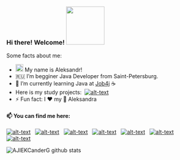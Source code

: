 ### Hi there! Welcome! <img src="https://media.giphy.com/media/Wj7lNjMNDxSmc/giphy.gif" width="100px"></a>
Some facts about me:
- <img src="https://media.giphy.com/media/hvRJCLFzcasrR4ia7z/giphy.gif" width="20px"></a> My name is Aleksandr!
- :ru: I’m begginer Java Developer from Saint-Petersburg.
- 🌱 I’m currently learning Java at [Job4j](https://job4j.ru/) :coffee:
- Here is my study projects: &nbsp;[![alt-text](https://img.shields.io/badge/-github-24292E?style=plastic&logo=github&logoColor=white)](https://github.com/AJIEKCanderG?tab=repositories)&nbsp;&nbsp;
- ⚡ Fun fact:  I :heart: my :baby: Aleksandra

<h4> 📫  You can find me here:</h4>

[![alt-text](https://img.shields.io/badge/-Linkedin-0A66C2?style=plastic&logolinkedin&logoColor=white)](https://www.linkedin.com/in/ajiekcanderg/)&nbsp;&nbsp;
[![alt-text](https://img.shields.io/badge/-Codewars-red?style=plastic&logo=сodewars&logoColor=white)](https://www.codewars.com/users/AJIEKCanderG/)&nbsp;&nbsp;
[![alt-text](https://img.shields.io/badge/-LeetCode-FCA313?style=plastic&logo=LeetCode&logoColor=black)](https://leetcode.com/AJIEKCanderG/)&nbsp;&nbsp;
[![alt-text](https://img.shields.io/badge/-telegram-grey?style=plastic&logo=telegram&logoColor=white)](https://t.me/AJIEKCanderG)&nbsp;&nbsp;
[![alt-text](https://img.shields.io/badge/@%20email-0067B6?style=plastic&logo=mail&logoColor=white)](mailto:sanya.spb_vohta@mail.ru)&nbsp;&nbsp;
[![alt-text](https://img.shields.io/badge/-instagram-BC1076?style=plastic&logo=instagram&logoColor=white)](https://www.instagram.com/ajiekcander/)&nbsp;&nbsp;
[![alt-text](https://img.shields.io/badge/-ВКонтакте-2787F5?style=plastic&logo=vk&logoColor=white "vk.com")](https://vk.com/id921408)&nbsp;&nbsp;

![AJIEKCanderG github stats](https://github-readme-stats.vercel.app/api?username=AJIEKCanderG&hide=stars,prs,issues,contribs)
